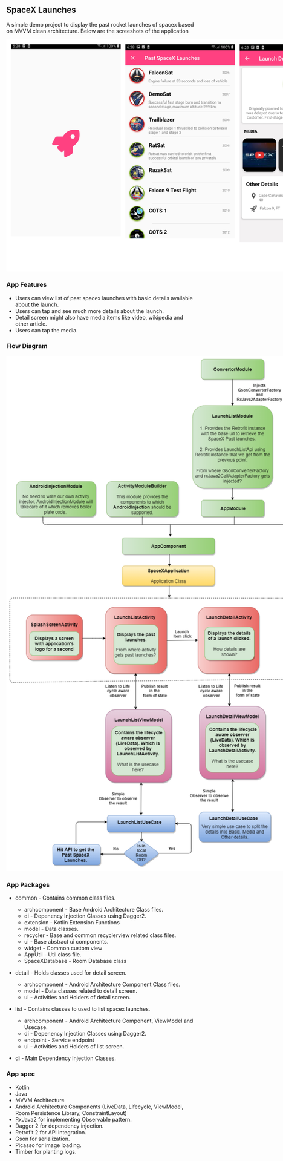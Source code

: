 ## SpaceX Launches

A simple demo project to display the past rocket launches  of spacex based on MVVM clean architecture.
Below are the screeshots of the application

<img src="https://github.com/harisudhan7889/SpaceX/blob/master/media/SpacexScreens.jpg" width="920" style="max-width:920%;">

### App Features

* Users can view list of past spacex launches with basic details available about the launch.
* Users can tap and see much more details about the launch.
* Detail screen might also have media items like video, wikipedia and other article.
* Users can tap the media.

### Flow Diagram

<img src="https://github.com/harisudhan7889/SpaceX/blob/master/media/FlowDiagram.png" width="920" style="max-width:920%;">

### App Packages

* common - Contains common class files.

    * archcomponent - Base Android Architecture Class files.  
    * di        - Depenency Injection Classes using Dagger2.
    * extension - Kotlin Extension Functions
    * model     - Data classes.
    * recycler  - Base and common recyclerview related class files.
    * ui        - Base abstract ui components.
    * widget    - Common custom view
    * AppUtil   - Util class file.
    * SpaceXDatabase - Room Database class
    
* detail - Holds classes used for detail screen.

    * archcomponent - Android Architecture Component Class files.
    * model - Data classes related to detail screen.
    * ui    - Activities and Holders of detail screen.
    
* list - Contains classes to used to list spacex launches.

    * archcomponent - Android Architecture Component, ViewModel and Usecase.
    * di - Depenency Injection Classes using Dagger2.
    * endpoint - Service endpoint
    * ui - Activities and Holders of list screen.

* di - Main Dependency Injection Classes.    
 
### App spec

* Kotlin
* Java 
* MVVM Architecture
* Android Architecture Components (LiveData, Lifecycle, ViewModel, Room Persistence Library, ConstraintLayout)
* RxJava2 for implementing Observable pattern.
* Dagger 2 for dependency injection.
* Retrofit 2 for API integration.
* Gson for serialization.
* Picasso for image loading.
* Timber for planting logs.


